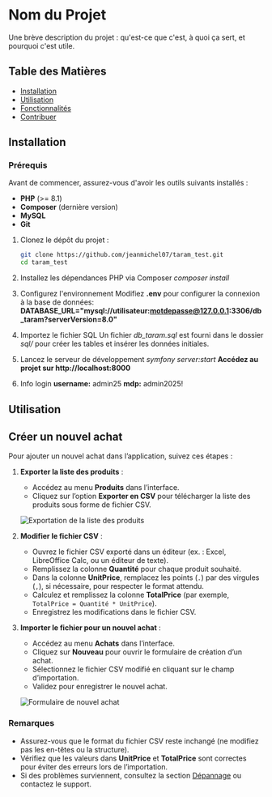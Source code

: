 # Nom du Projet
Une brève description du projet : qu'est-ce que c'est, à quoi ça sert, et pourquoi c'est utile.

## Table des Matières
- [Installation](#installation)
- [Utilisation](#utilisation)
- [Fonctionnalités](#fonctionnalités)
- [Contribuer](#contribuer)

## Installation

### Prérequis
Avant de commencer, assurez-vous d'avoir les outils suivants installés :
- **PHP** (>= 8.1)
- **Composer** (dernière version)
- **MySQL**
- **Git**

1. Clonez le dépôt du projet :
   ```bash
   git clone https://github.com/jeanmichel07/taram_test.git
   cd taram_test

2. Installez les dépendances PHP via Composer
    *composer install*

3. Configurez l'environnement
    Modifiez **.env** pour configurer la connexion à la base de données:
        **DATABASE_URL="mysql://utilisateur:motdepasse@127.0.0.1:3306/db_taram?serverVersion=8.0"**

4. Importez le fichier SQL
    Un fichier *db_taram.sql* est fourni dans le dossier *sql/* pour créer les tables et insérer les données initiales.

5. Lancez le serveur de développement
    *symfony server:start*
    **Accédez au projet sur http://localhost:8000**

6. Info login
    **username:** admin25
    **mdp:** admin2025!


## Utilisation
## Créer un nouvel achat

Pour ajouter un nouvel achat dans l’application, suivez ces étapes :

1. **Exporter la liste des produits** :
   - Accédez au menu **Produits** dans l’interface.
   - Cliquez sur l’option **Exporter en CSV** pour télécharger la liste des produits sous forme de fichier CSV.

   ![Exportation de la liste des produits](images/export-products-screenshot.png)

2. **Modifier le fichier CSV** :
   - Ouvrez le fichier CSV exporté dans un éditeur (ex. : Excel, LibreOffice Calc, ou un éditeur de texte).
   - Remplissez la colonne **Quantité** pour chaque produit souhaité.
   - Dans la colonne **UnitPrice**, remplacez les points (`.`) par des virgules (`,`), si nécessaire, pour respecter le format attendu.
   - Calculez et remplissez la colonne **TotalPrice** (par exemple, `TotalPrice = Quantité * UnitPrice`).
   - Enregistrez les modifications dans le fichier CSV.

3. **Importer le fichier pour un nouvel achat** :
   - Accédez au menu **Achats** dans l’interface.
   - Cliquez sur **Nouveau** pour ouvrir le formulaire de création d’un achat.
   - Sélectionnez le fichier CSV modifié en cliquant sur le champ d’importation.
   - Validez pour enregistrer le nouvel achat.

   ![Formulaire de nouvel achat](images/new-purchase-form-screenshot.png)

### Remarques
- Assurez-vous que le format du fichier CSV reste inchangé (ne modifiez pas les en-têtes ou la structure).
- Vérifiez que les valeurs dans **UnitPrice** et **TotalPrice** sont correctes pour éviter des erreurs lors de l’importation.
- Si des problèmes surviennent, consultez la section [Dépannage](#dépannage) ou contactez le support.